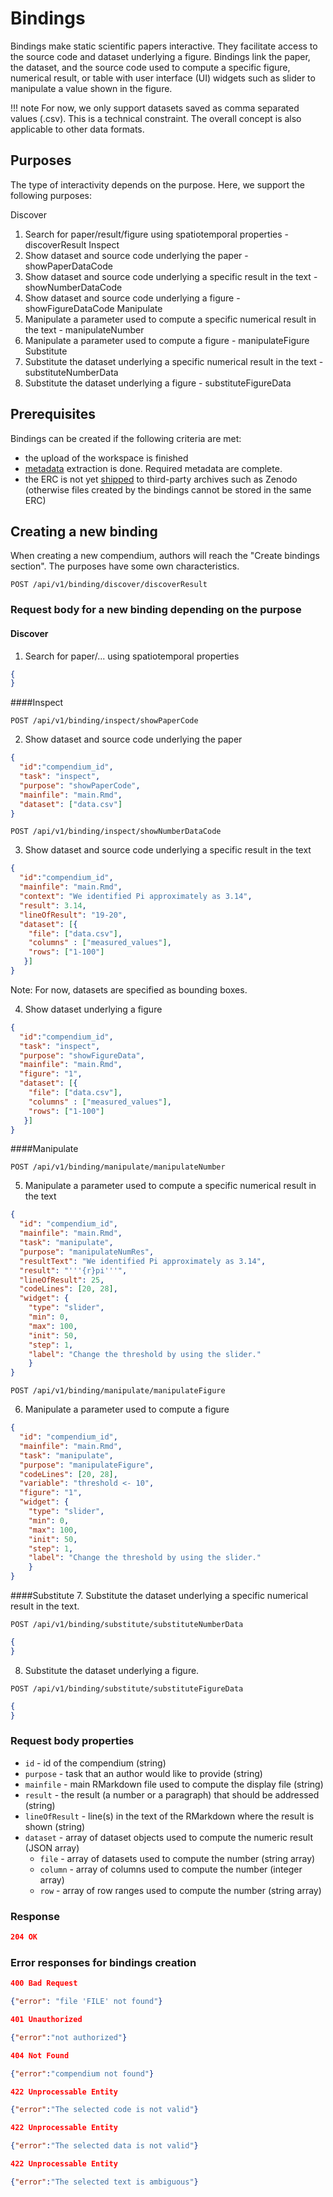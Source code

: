 # Bindings

Bindings make static scientific papers interactive. They facilitate access to the source code and dataset underlying a figure. Bindings link the paper, the dataset, and the source code used to compute a specific figure, numerical result, or table with user interface (UI) widgets such as slider to manipulate a value shown in the figure. 

!!! note For now, we only support datasets saved as comma separated values (.csv). This is a technical constraint. The overall concept is also applicable to other data formats.

## Purposes

The type of interactivity depends on the purpose. Here, we support the following purposes:

Discover
1. Search for paper/result/figure using spatiotemporal properties - discoverResult
Inspect
2. Show dataset and source code underlying the paper - showPaperDataCode
3. Show dataset and source code underlying a specific result in the text - showNumberDataCode
4. Show dataset and source code underlying a figure  - showFigureDataCode
Manipulate
5. Manipulate a parameter used to compute a specific numerical result in the text - manipulateNumber
6. Manipulate a parameter used to compute a figure - manipulateFigure
Substitute
7. Substitute the dataset underlying a specific numerical result in the text - substituteNumberData
8. Substitute the dataset underlying a figure - substituteFigureData

## Prerequisites

Bindings can be created if the following criteria are met:

- the upload of the workspace is finished
- [metadata](http://o2r.info/o2r-web-api/compendium/metadata/) extraction is done. Required metadata are complete.
- the ERC is not yet [shipped](http://o2r.info/o2r-web-api/shipment/) to third-party archives such as Zenodo (otherwise files created by the bindings cannot be stored in the same ERC)

## Creating a new binding

When creating a new compendium, authors will reach the "Create bindings section".
The purposes have some own characteristics. 

`POST /api/v1/binding/discover/discoverResult`

### Request body for a new binding depending on the purpose
#### Discover
1. Search for paper/... using spatiotemporal properties

```json
{
}
```

####Inspect

`POST /api/v1/binding/inspect/showPaperCode`

2. Show dataset and source code underlying the paper
```json
{
  "id":"compendium_id",
  "task": "inspect",
  "purpose": "showPaperCode",
  "mainfile": "main.Rmd",
  "dataset": ["data.csv"]
}
```

`POST /api/v1/binding/inspect/showNumberDataCode`

3. Show dataset and source code underlying a specific result in the text
```json
{
  "id":"compendium_id",
  "mainfile": "main.Rmd",
  "context": "We identified Pi approximately as 3.14",
  "result": 3.14,
  "lineOfResult": "19-20",
  "dataset": [{
    "file": ["data.csv"],
    "columns" : ["measured_values"],
    "rows": ["1-100"]
   }]  
}
```

Note: For now, datasets are specified as bounding boxes.


4. Show dataset underlying a figure
```json
{
  "id":"compendium_id",
  "task": "inspect",
  "purpose": "showFigureData",
  "mainfile": "main.Rmd",
  "figure": "1",
  "dataset": [{
    "file": ["data.csv"],
    "columns" : ["measured_values"],
    "rows": ["1-100"]
   }]  
}
```

####Manipulate

`POST /api/v1/binding/manipulate/manipulateNumber`

5. Manipulate a parameter used to compute a specific numerical result in the text
```json
{
  "id": "compendium_id",
  "mainfile": "main.Rmd",
  "task": "manipulate",
  "purpose": "manipulateNumRes",
  "resultText": "We identified Pi approximately as 3.14",
  "result": "'''{r}pi'''",
  "lineOfResult": 25,
  "codeLines": [20, 28],
  "widget": {
    "type": "slider",
    "min": 0,
    "max": 100,
    "init": 50,
    "step": 1,
    "label": "Change the threshold by using the slider."
    }
}
```


`POST /api/v1/binding/manipulate/manipulateFigure`

6. Manipulate a parameter used to compute a figure
```json
{
  "id": "compendium_id",
  "mainfile": "main.Rmd",
  "task": "manipulate",
  "purpose": "manipulateFigure",
  "codeLines": [20, 28],
  "variable": "threshold <- 10",
  "figure": "1",
  "widget": {
    "type": "slider",
    "min": 0,
    "max": 100,
    "init": 50,
    "step": 1,
    "label": "Change the threshold by using the slider."
    }
}
```

####Substitute
7. Substitute the dataset underlying a specific numerical result in the text.

`POST /api/v1/binding/substitute/substituteNumberData`

```json
{
}
```


8. Substitute the dataset underlying a figure.

`POST /api/v1/binding/substitute/substituteFigureData`

```json
{
}
```

### Request body properties

- `id` - id of the compendium (string)
- `purpose` - task that an author would like to provide (string)
- `mainfile` - main RMarkdown file used to compute the display file (string) 
- `result` - the result (a number or a paragraph) that should be addressed (string)
- `lineOfResult` - line(s) in the text of the RMarkdown where the result is shown (string)
- `dataset` - array of dataset objects used to compute the numeric result (JSON array) 
  - `file` - array of datasets used to compute the number (string array)
  - `column` - array of columns used to compute the number (integer array)
  - `row` - array of row ranges used to compute the number (string array)

### Response

```json
204 OK
```

### Error responses for bindings creation

```json
400 Bad Request

{"error": "file 'FILE' not found"}

```

```json
401 Unauthorized

{"error":"not authorized"}
```

```json
404 Not Found

{"error":"compendium not found"}
```

```json
422 Unprocessable Entity

{"error":"The selected code is not valid"}
```

```json
422 Unprocessable Entity

{"error":"The selected data is not valid"}
```

```json
422 Unprocessable Entity

{"error":"The selected text is ambiguous"}
```
